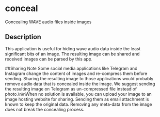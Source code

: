 # conceal
Concealing WAVE audio files inside images

## Description
This application is useful for hiding wave audio data inside the least significant bits of an image. 
The resulting image can be shared and received images can be parsed by this app.

##Sharing Note
Some social media applications like Telegram and Instagram change the content of images and re-compress them before sending. Sharing the resulting image to those applications would probably remove audio data that is concealed inside the image. We suggest sending the resulting image on Telegram as un-compressed file instead of photo.\n\nWhen no solution is available, you can upload your image to an image hosting website for sharing. Sending them as email attachment is known to keep the original data. Removing any meta-data from the image does not break the concealing process.
